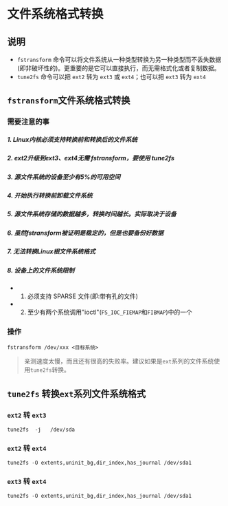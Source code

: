 # 文件系统格式转换


## 说明

- `fstransform` 命令可以将文件系统从一种类型转换为另一种类型而不丢失数据(即非破坏性的)。更重要的是它可以直接执行，而无需格式化或者复制数据。
- `tune2fs` 命令可以把 `ext2` 转为 `ext3` 或 `ext4`；也可以把 `ext3` 转为 `ext4`

## `fstransform`文件系统格式转换
### 需要注意的事

##### 1. Linux内核必须支持转换前和转换后的文件系统
##### 2. ext2升级到ext3、ext4无需 fstransform，要使用 tune2fs
##### 3. 源文件系统的设备至少有5%的可用空间
##### 4. 开始执行转换前卸载文件系统
##### 5. 源文件系统存储的数据越多，转换时间越长。实际取决于设备
##### 6. 虽然fstransform被证明是稳定的，但是也要备份好数据
##### 7. 无法转换Linux根文件系统格式
##### 8. 设备上的文件系统限制
- 1. 必须支持 SPARSE 文件(即:带有孔的文件)
- 2. 至少有两个系统调用"ioctl"(`FS_IOC_FIEMAP`和`FIBMAP`)中的一个

### 操作
```
fstransform /dev/xxx <目标系统>
```
> 亲测速度太慢，而且还有很高的失败率。建议如果是`ext`系列的文件系统使用`tune2fs`转换。

## `tune2fs` 转换`ext`系列文件系统格式

### `ext2` 转 `ext3`
```
tune2fs  -j   /dev/sda
```

### `ext2` 转 `ext4`
```
tune2fs -O extents,uninit_bg,dir_index,has_journal /dev/sda1
```

### `ext3` 转 `ext4`
```
tune2fs -O extents,uninit_bg,dir_index,has_journal /dev/sda1
```

